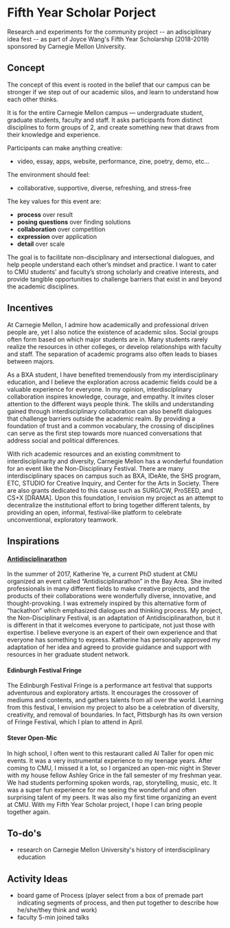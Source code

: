 # Fifth Year Scholar Porject
Research and experiments for the community project -- an adisciplinary idea fest -- as part of Joyce Wang's Fifth Year Scholarship (2018-2019) sponsored by Carnegie Mellon University.

## Concept
The concept of this event is rooted in the belief that our campus can be stronger if we step out of our academic silos,
and learn to understand how each other thinks.

It is for the entire Carnegie Mellon campus — undergraduate student, graduate students, faculty and staff. It asks participants from distinct disciplines to form groups of 2, and create something new that draws from their knowledge and experience. 

Participants can make anything creative: 
- video, essay, apps, website, performance, zine, poetry, demo, etc…

The environment should feel:
- collaborative, supportive, diverse, refreshing, and stress-free

The key values for this event are:
- **process** over result
- **posing questions** over finding solutions
- **collaboration** over competition
- **expression** over application
- **detail** over scale

The goal is to facilitate non-disciplinary and intersectional dialogues, and help people understand each other’s mindset and practice. I want to cater to CMU students' and faculty’s strong scholarly and creative interests, and provide tangible opportunities to challenge barriers that exist in and beyond the academic disciplines.

## Incentives
At Carnegie Mellon, I admire how academically and professional driven people are, yet I also notice the existence of academic silos. Social groups often form based on which major students are in. Many students rarely realize the resources in other colleges, or develop relationships with faculty and staff. The separation of academic programs also often leads to biases between majors. 

As a BXA student, I have benefited tremendously from my interdisciplinary education, and I believe the exploration across academic fields could be a valuable experience for everyone. In my opinion, interdisciplinary collaboration inspires knowledge, courage, and empathy. It invites closer attention to the different ways people think. The skills and understanding gained through interdisciplinary collaboration can also benefit dialogues that challenge barriers outside the academic realm. By providing a foundation of trust and a common vocabulary, the crossing of disciplines can serve as the first step towards more nuanced conversations that address social and political differences. 

With rich academic resources and an existing commitment to interdisciplinarity and diversity, Carnegie Mellon has a wonderful foundation for an event like the Non-Disciplinary Festival. There are many interdisciplinary spaces on campus such as BXA, IDeAte, the SHS program, ETC, STUDIO for Creative Inquiry, and Center for the Arts in Society. There are also grants dedicated to this cause such as SURG/CW, ProSEED, and CS+X [DRAMA]. Upon this foundation, I envision my project as an attempt to decentralize the institutional effort to bring together different talents, by providing an open, informal, festival-like platform to celebrate unconventional, exploratory teamwork. 

## Inspirations
#### [Antidisciplinarathon](http://hypotext.co/antidisciplinarathon)
In the summer of 2017, Katherine Ye, a current PhD student at CMU organized an event called “Antidisciplinarathon” in the Bay Area. She invited professionals in many different fields to make creative projects, and the products of their collaborations were wonderfully diverse, innovative, and thought-provoking. I was extremely inspired by this alternative form of “hackathon” which emphasized dialogues and thinking process. My project, the Non-Disciplinary Festival, is an adaptation of Antidisciplinarathon, but it is different in that it welcomes everyone to participate, not just those with expertise. I believe everyone is an expert of their own experience and that everyone has something to express. 
Katherine has personally approved my adaptation of her idea and agreed to provide guidance and support with resources in her graduate student network.

#### Edinburgh Festival Fringe
The Edinburgh Festival Fringe is a performance art festival that supports adventurous and exploratory artists. It encourages the crossover of mediums and contents, and gathers talents from all over the world. Learning from this festival, I envision my project to also be a celebration of diversity, creativity, and removal of boundaries. 
In fact, Pittsburgh has its own version of Fringe Festival, which I plan to attend in April.

#### Stever Open-Mic
In high school, I often went to this restaurant called Al Taller for open mic events. It was a very instrumental experience to my teenage years. After coming to CMU, I missed it a lot, so I organized an open-mic night in Stever with my house fellow Ashley Grice in the fall semester of my freshman year. We had students performing spoken words, rap, storytelling, music, etc. It was a super fun experience for me seeing the wonderful and often surprising talent of my peers. It was also my first time organizing an event at CMU. With my Fifth Year Scholar project, I hope I can bring people together again.

## To-do's
- research on Carnegie Mellon University's history of interdisciplinary education

## Activity Ideas
- board game of Process (player select from a box of premade part indicating segments of process, and then put together to describe how he/she/they think and work)
- faculty 5-min joined talks
